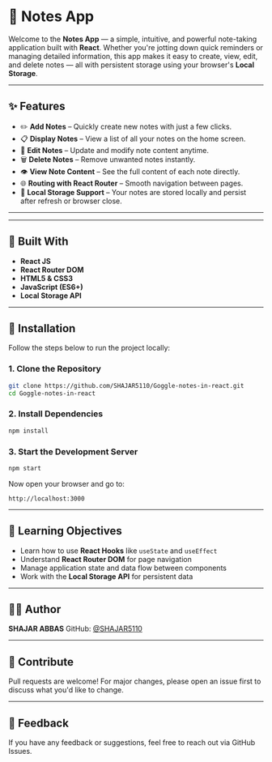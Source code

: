 
# 📓 Notes App

Welcome to the **Notes App** — a simple, intuitive, and powerful note-taking application built with **React**. Whether you're jotting down quick reminders or managing detailed information, this app makes it easy to create, view, edit, and delete notes — all with persistent storage using your browser's **Local Storage**.

---

## ✨ Features

- ✏️ **Add Notes** – Quickly create new notes with just a few clicks.
- 📋 **Display Notes** – View a list of all your notes on the home screen.
- 📝 **Edit Notes** – Update and modify note content anytime.
- 🗑️ **Delete Notes** – Remove unwanted notes instantly.
- 👁️ **View Note Content** – See the full content of each note directly.
- 🌐 **Routing with React Router** – Smooth navigation between pages.
- 💾 **Local Storage Support** – Your notes are stored locally and persist after refresh or browser close.

---


---

## 🧰 Built With

- **React JS**
- **React Router DOM**
- **HTML5 & CSS3**
- **JavaScript (ES6+)**
- **Local Storage API**

---

## 🔧 Installation

Follow the steps below to run the project locally:

### 1. Clone the Repository

```bash
git clone https://github.com/SHAJAR5110/Goggle-notes-in-react.git
cd Goggle-notes-in-react
````

### 2. Install Dependencies

```bash
npm install
```

### 3. Start the Development Server

```bash
npm start
```

Now open your browser and go to:

```
http://localhost:3000
```

---



## 🎯 Learning Objectives

* Learn how to use **React Hooks** like `useState` and `useEffect`
* Understand **React Router DOM** for page navigation
* Manage application state and data flow between components
* Work with the **Local Storage API** for persistent data

---

## 🧑‍💻 Author

**SHAJAR ABBAS**
GitHub: [@SHAJAR5110](https://github.com/SHAJAR5110)

---


## 🌟 Contribute

Pull requests are welcome! For major changes, please open an issue first to discuss what you'd like to change.

---

## 💬 Feedback

If you have any feedback or suggestions, feel free to reach out via GitHub Issues.

```


